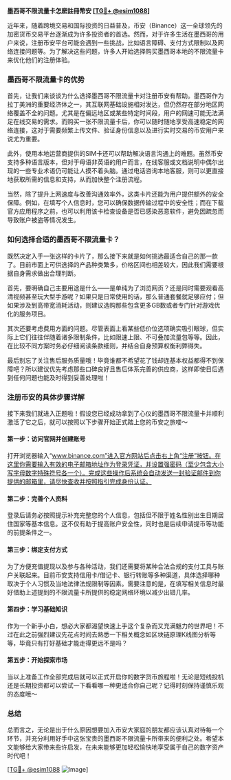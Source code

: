 **墨西哥不限流量卡怎麽註冊幣安 [[TG💪+ @esim1088](https://t.me/s/esim1088)]**

近年来，随着跨境交易和国际投资的日益普及，币安（Binance）这一全球领先的加密货币交易平台逐渐成为许多投资者的首选。然而，对于许多生活在墨西哥的用户来说，注册币安平台可能会遇到一些挑战，比如语言障碍、支付方式限制以及网络连接问题等。为了解决这些问题，许多人开始选择购买墨西哥本地的不限流量卡来优化他们的注册体验。

### 墨西哥不限流量卡的优势

首先，让我们来谈谈为什么选择墨西哥不限流量卡对注册币安有帮助。墨西哥作为拉丁美洲的重要经济体之一，其互联网基础设施相对发达，但仍然存在部分地区网络覆盖不全的问题。尤其是在偏远地区或某些特定时间段，用户的网速可能无法满足在线交易的需求。而购买一张不限流量卡后，你可以随时随地享受高速稳定的网络连接，这对于需要频繁上传文件、验证身份信息以及进行实时交易的币安用户来说尤为重要。

此外，使用本地运营商提供的SIM卡还可以帮助解决语言沟通上的难题。虽然币安支持多种语言版本，但对于母语非英语的用户而言，在线客服或文档说明中偶尔出现的一些专业术语仍可能让人摸不着头脑。通过电话咨询本地客服，则可以更直接地获取所需的信息和支持，从而加快整个注册流程。

当然，除了提升上网速度与改善沟通效率外，这类卡片还能为用户提供额外的安全保障。例如，在填写个人信息时，您可以确保数据传输过程中的安全性；而在下载官方应用程序之前，也可以利用该卡检查设备是否已感染恶意软件，避免因疏忽而导致账户被盗等情况发生。

### 如何选择合适的墨西哥不限流量卡？

既然决定入手一张这样的卡片了，那么接下来就是如何挑选最适合自己的那一款了。目前市面上可供选择的产品种类繁多，价格区间也相差较大，因此我们需要根据自身需求做出合理判断。

首先，要明确自己主要用途是什么——是单纯为了浏览网页？还是同时需要观看高清视频甚至玩大型手游呢？如果只是日常使用的话，那么普通套餐就足够应付；但如果涉及到高带宽消耗活动，则建议选购那些包含更多GB数或者专门针对游戏优化的服务项目。

其次还要考虑费用方面的问题。尽管表面上看某些低价位选项确实吸引眼球，但实际上它们往往伴随着诸多限制条件，比如限速上限、不可叠加流量包等等。因此，在比较不同方案时务必仔细阅读条款细则，并结合自身预算权衡利弊得失。

最后别忘了关注售后服务质量哦！毕竟谁都不希望花了钱却连基本权益都得不到保障吧？所以建议优先考虑那些口碑良好且售后体系完善的供应商，这样即使日后遇到任何问题也能及时得到妥善处理啦！

### 注册币安的具体步骤详解

接下来我们就进入正题啦！假设您已经成功拿到了心仪的墨西哥不限流量卡并顺利激活了它之后，就可以按照以下步骤开始正式踏上您的币安之旅喽～

#### 第一步：访问官网并创建账号
打开浏览器输入“www.binance.com”进入官方网站后点击右上角“注册”按钮。在这里你需要输入有效的电子邮箱地址作为登录凭证，并设置强密码（至少包含大小写字母数字特殊符号各一个）。完成这些操作后系统会自动发送一封验证邮件到你提供的邮箱里，请尽快查收并按照指引完成身份认证。

#### 第二步：完善个人资料
登录后请务必按照提示补充完整您的个人信息，包括但不限于姓名性别出生日期居住国家等基本信息。这不仅有助于提高账户安全性，同时也是后续申请提币等功能的前提条件之一。

#### 第三步：绑定支付方式
为了方便充值提现以及参与各种活动，我们还需要将某种合法合规的支付工具与账户关联起来。目前币安支持信用卡/借记卡、银行转账等多种渠道，具体选择哪种取决于个人习惯及当地法律法规限制等因素。需要注意的是，在填写相关信息时最好借助上述提到的不限流量卡所提供的稳定网络环境以减少出错几率。

#### 第四步：学习基础知识
作为一个新手小白，想必大家都渴望快速上手这个复杂而又充满魅力的世界吧！不过在此之前强烈建议先花点时间去熟悉一下相关概念如区块链原理K线图分析等等，毕竟只有打好基础才能走得更远不是吗？

#### 第五步：开始探索市场
当以上准备工作全部完成后就可以正式开启你的数字货币旅程啦！无论是短线投机还是长期投资都可以尝试一下看看哪一种更适合你自己呢？记得时刻保持谨慎乐观的态度哦～

### 总结

总而言之，无论是出于什么原因想要加入币安大家庭的朋友都应该认真对待每一个环节，并充分利用好手中这张宝贵的墨西哥不限流量卡所带来的便利之处。希望本文能够给大家带来些许启发，在未来能够更加轻松愉快地享受属于自己的数字资产时代吧！

[[TG💪+ @esim1088](https://t.me/s/esim1088) ![Image](https://i.postimg.cc/4NQfJmqS/Snipaste-2025-05-13-00-14-12.png)]